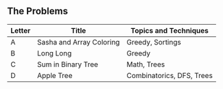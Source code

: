 ## The Problems

|  Letter | Title                     | Topics and Techniques                          |
|---------|---------------------------|-----------------------------|
|  A | Sasha and Array Coloring         | Greedy, Sortings                      |
|  B | Long Long            | Greedy                    |
|  C | Sum in Binary Tree           | Math, Trees                    |
|  D | Apple Tree           | Combinatorics, DFS, Trees                    |

